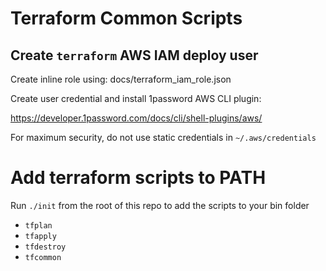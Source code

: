 Terraform Common Scripts
===

Create `terraform` AWS IAM deploy user
---
Create inline role using: docs/terraform_iam_role.json

Create user credential and install 1password AWS CLI plugin:

https://developer.1password.com/docs/cli/shell-plugins/aws/

For maximum security, do not use static credentials in `~/.aws/credentials`

Add terraform scripts to PATH
===
Run `./init` from the root of this repo to add the scripts to your bin folder
- `tfplan`
- `tfapply`
- `tfdestroy`
- `tfcommon`
